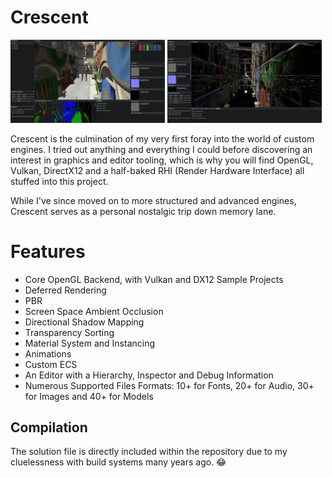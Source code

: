 # Crescent
<img src="https://github.com/xRiveria/Crescent/blob/master/Documentation/Crescent.png" width="49%"></img> <img src="https://github.com/xRiveria/Crescent/blob/master/Documentation/Wireframe.png" width="49%"></img>

Crescent is the culmination of my very first foray into the world of custom engines. I tried out anything and everything I could before discovering an interest in graphics and editor tooling, 
which is why you will find OpenGL, Vulkan, DirectX12 and a half-baked RHI (Render Hardware Interface) all stuffed into this project.

While I've since moved on to more structured and advanced engines, Crescent serves as a personal nostalgic trip down memory lane. 

# Features

- Core OpenGL Backend, with Vulkan and DX12 Sample Projects
- Deferred Rendering
- PBR
- Screen Space Ambient Occlusion
- Directional Shadow Mapping
- Transparency Sorting
- Material System and Instancing
- Animations
- Custom ECS
- An Editor with a Hierarchy, Inspector and Debug Information
- Numerous Supported Files Formats: 10+ for Fonts, 20+ for Audio, 30+ for Images and 40+ for Models

## Compilation

The solution file is directly included within the repository due to my cluelessness with build systems many years ago. 😂
